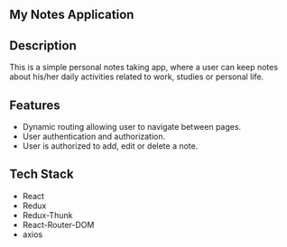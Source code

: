 ## My Notes Application
## Description

This is a simple personal notes taking app, where a user can keep notes about his/her daily activities related to work, studies or personal life.


## Features
- Dynamic routing allowing user to navigate between pages.
- User authentication and authorization.
- User is authorized to add, edit or delete a note.

## Tech Stack

- React
- Redux 
- Redux-Thunk
- React-Router-DOM
- axios 

